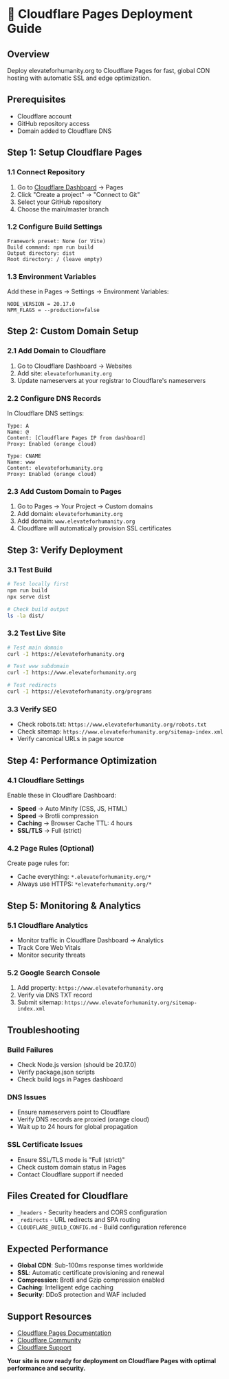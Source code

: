 # 🚀 Cloudflare Pages Deployment Guide

## Overview
Deploy elevateforhumanity.org to Cloudflare Pages for fast, global CDN hosting with automatic SSL and edge optimization.

## Prerequisites
- Cloudflare account
- GitHub repository access
- Domain added to Cloudflare DNS

## Step 1: Setup Cloudflare Pages

### 1.1 Connect Repository
1. Go to [Cloudflare Dashboard](https://dash.cloudflare.com) → Pages
2. Click "Create a project" → "Connect to Git"
3. Select your GitHub repository
4. Choose the main/master branch

### 1.2 Configure Build Settings
```
Framework preset: None (or Vite)
Build command: npm run build
Output directory: dist
Root directory: / (leave empty)
```

### 1.3 Environment Variables
Add these in Pages → Settings → Environment Variables:
```
NODE_VERSION = 20.17.0
NPM_FLAGS = --production=false
```

## Step 2: Custom Domain Setup

### 2.1 Add Domain to Cloudflare
1. Go to Cloudflare Dashboard → Websites
2. Add site: `elevateforhumanity.org`
3. Update nameservers at your registrar to Cloudflare's nameservers

### 2.2 Configure DNS Records
In Cloudflare DNS settings:
```
Type: A
Name: @
Content: [Cloudflare Pages IP from dashboard]
Proxy: Enabled (orange cloud)

Type: CNAME  
Name: www
Content: elevateforhumanity.org
Proxy: Enabled (orange cloud)
```

### 2.3 Add Custom Domain to Pages
1. Go to Pages → Your Project → Custom domains
2. Add domain: `elevateforhumanity.org`
3. Add domain: `www.elevateforhumanity.org`
4. Cloudflare will automatically provision SSL certificates

## Step 3: Verify Deployment

### 3.1 Test Build
```bash
# Test locally first
npm run build
npx serve dist

# Check build output
ls -la dist/
```

### 3.2 Test Live Site
```bash
# Test main domain
curl -I https://elevateforhumanity.org

# Test www subdomain
curl -I https://www.elevateforhumanity.org

# Test redirects
curl -I https://elevateforhumanity.org/programs
```

### 3.3 Verify SEO
- Check robots.txt: `https://www.elevateforhumanity.org/robots.txt`
- Check sitemap: `https://www.elevateforhumanity.org/sitemap-index.xml`
- Verify canonical URLs in page source

## Step 4: Performance Optimization

### 4.1 Cloudflare Settings
Enable these in Cloudflare Dashboard:
- **Speed** → Auto Minify (CSS, JS, HTML)
- **Speed** → Brotli compression
- **Caching** → Browser Cache TTL: 4 hours
- **SSL/TLS** → Full (strict)

### 4.2 Page Rules (Optional)
Create page rules for:
- Cache everything: `*.elevateforhumanity.org/*`
- Always use HTTPS: `*elevateforhumanity.org/*`

## Step 5: Monitoring & Analytics

### 5.1 Cloudflare Analytics
- Monitor traffic in Cloudflare Dashboard → Analytics
- Track Core Web Vitals
- Monitor security threats

### 5.2 Google Search Console
1. Add property: `https://www.elevateforhumanity.org`
2. Verify via DNS TXT record
3. Submit sitemap: `https://www.elevateforhumanity.org/sitemap-index.xml`

## Troubleshooting

### Build Failures
- Check Node.js version (should be 20.17.0)
- Verify package.json scripts
- Check build logs in Pages dashboard

### DNS Issues
- Ensure nameservers point to Cloudflare
- Verify DNS records are proxied (orange cloud)
- Wait up to 24 hours for global propagation

### SSL Certificate Issues
- Ensure SSL/TLS mode is "Full (strict)"
- Check custom domain status in Pages
- Contact Cloudflare support if needed

## Files Created for Cloudflare
- `_headers` - Security headers and CORS configuration
- `_redirects` - URL redirects and SPA routing
- `CLOUDFLARE_BUILD_CONFIG.md` - Build configuration reference

## Expected Performance
- **Global CDN**: Sub-100ms response times worldwide
- **SSL**: Automatic certificate provisioning and renewal
- **Compression**: Brotli and Gzip compression enabled
- **Caching**: Intelligent edge caching
- **Security**: DDoS protection and WAF included

## Support Resources
- [Cloudflare Pages Documentation](https://developers.cloudflare.com/pages/)
- [Cloudflare Community](https://community.cloudflare.com/)
- [Cloudflare Support](https://support.cloudflare.com/)

**Your site is now ready for deployment on Cloudflare Pages with optimal performance and security.**
